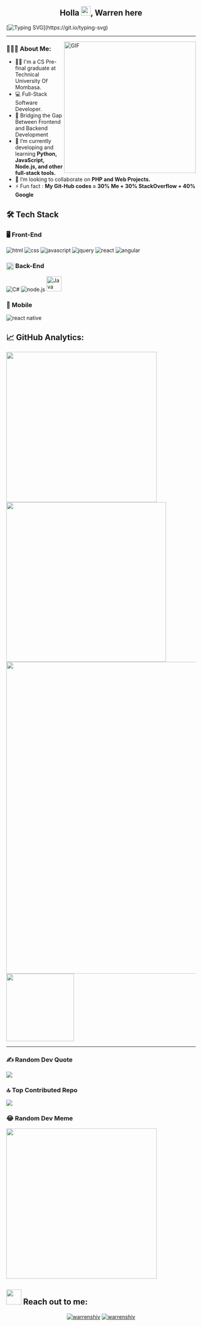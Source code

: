 <!-- <div align="center">
  <img src="https://i.imgur.com/lL5bW0L.gif" style="">
</div> -->

<h2 align="center">Holla <img src="https://media.giphy.com/media/hvRJCLFzcasrR4ia7z/giphy.gif" width="25px">, Warren here</h2>

[![Typing SVG](https://readme-typing-svg.herokuapp.com?duration=10000&center=true&vCenter=true&width=800&height=30&lines=Greetings👋,+fellow+Tech+assassins👨‍💻+Welcome+to+my+Github+profile.)](https://git.io/typing-svg)

---

<img align="right" alt="GIF" src="https://camo.githubusercontent.com/c1dcb74cc1c1835b1d716f5051499a2814c683c806b15f04b0eba492863703e9/68747470733a2f2f63646e2e6472696262626c652e636f6d2f75736572732f3733303730332f73637265656e73686f74732f363538313234332f6176656e746f2e676966" width="350px" />

<h3 align="left">👨🏻‍💻 About Me:</h3>

- 👨‍💻 I'm a CS Pre-final graduate at Technical University Of Mombasa.
- 💻 Full-Stack Software Developer.
- 🚀 Bridging the Gap Between Frontend and Backend Development
- 🌱 I’m currently developing and learning **Python, JavaScript, Node.js, and other full-stack tools.**
- 👯 I’m looking to collaborate on **PHP and Web Projects.**
- ⚡ Fun fact : **My Git-Hub codes = 30% Me + 30% StackOverflow + 40% Google**

🛠  Tech Stack
-------

<h3>🖥️ Front-End</h3>
<div>
  <img 
    src="https://img.shields.io/badge/HTML5-E34F26?style=for-the-badge&amp;logo=html5&amp;logoColor=white" 
    alt="html">
  <img 
    src="https://img.shields.io/badge/CSS3-1572B6?style=for-the-badge&amp;logo=css3&amp;logoColor=white" 
    alt="css">
  <img 
    src="https://img.shields.io/badge/JavaScript-323330?style=for-the-badge&amp;logo=javascript&amp;logoColor=F7DF1E" 
    alt="javascript">
  <img 
    src="https://img.shields.io/badge/jQuery-0769AD?style=for-the-badge&logo=jquery&logoColor=white" 
    alt="jquery">      
  <img 
    src="https://img.shields.io/badge/React-0D0627?style=for-the-badge&amp;logo=react&amp;logoColor=61DAFB" 
    alt="react">
  <img 
    src="https://img.shields.io/badge/Angular-DD0031?style=for-the-badge&logo=angular&logoColor=white" 
    alt="angular">  
</div>  

<h3> 
<img width="20" height="20" align="center"
    src="https://user-images.githubusercontent.com/22107794/139607753-c53fc8a5-b610-4f43-8b46-8e2e18b76e5d.png" 
    alt="backend">  
  Back-End</h3>
<div>  
  <img 
    src="https://img.shields.io/badge/C%23-239120?style=for-the-badge&logo=c-sharp&logoColor=white" 
    alt="C#">  
  <img 
    src="https://img.shields.io/badge/Node.js-339933?style=for-the-badge&logo=nodedotjs&logoColor=white" 
    alt="node.js">
  <img src="https://cdn.jsdelivr.net/gh/devicons/devicon/icons/java/java-original-wordmark.svg" alt="Java" width="40" height="40"/>&nbsp;
</div>

<h3>📱 Mobile</h3>
<div> 
  <img 
    src="https://img.shields.io/badge/React_Native-20232A?style=for-the-badge&logo=react&logoColor=61DAFB" 
    alt="react native">    
</div>

<h2>📈 <strong>GitHub Analytics:</strong></h2>  
 
<img width="400" src="https://github-readme-stats.vercel.app/api?username=warrenshiv&count_private=true&show_icons=true&theme=react" />  <img width="425" src="https://streak-stats.demolab.com/?user=warrenshiv&theme=react" />
<img width="830" src="https://github-readme-activity-graph.vercel.app/graph?username=warrenshiv&bg_color=21232a&color=a8eeff&line=61dafb&point=f0fcff&area=true&hide_border=false" />
<img height="180em" src="https://github-readme-stats.vercel.app/api/top-langs/?username=warrenshiv&layout=compact&langs_count=7&theme=dracula"/>

--- 

### ✍️ Random Dev Quote
![](https://quotes-github-readme.vercel.app/api?type=horizontal&theme=radical)

### 🔝 Top Contributed Repo
![](https://github-contributor-stats.vercel.app/api?username=warrenshiv&limit=5&theme=dark&combine_all_yearly_contributions=true)

### 😂 Random Dev Meme
<img src='https://randommeme-five.vercel.app/' style="height: 400px;"/>

## <img src="https://media.giphy.com/media/LnQjpWaON8nhr21vNW/giphy.gif" width="40"> **Reach out to me:**
<p align="center">
<a href="https://linkedin.com/in/warrenshiv" target="_blank"><img align="center" src="https://img.shields.io/badge/-LinkedIn-0e76a8?style=flat-square&logo=Linkedin&logoColor=white" alt="warrenshiv" /></a>
<a href="mailto:warrenshiv@gmail.com" target="_blank"><img align="center" src="https://img.shields.io/badge/-Gmail-EA4335?style=flat-square&logo=Gmail&logoColor=white" alt="warrenshiv" /></a>
  <br>

  
